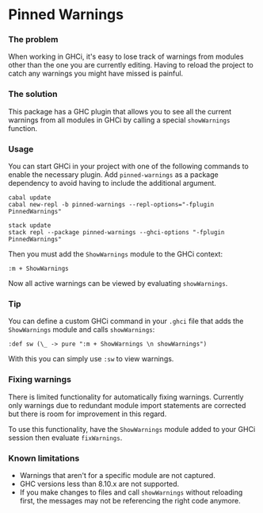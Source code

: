 # Pinned Warnings

### The problem
When working in GHCi, it's easy to lose track of warnings from modules other
than the one you are currently editing. Having to reload the project to catch
any warnings you might have missed is painful.

### The solution
This package has a GHC plugin that allows you to see all the current warnings
from all modules in GHCi by calling a special `showWarnings` function.

### Usage
You can start GHCi in your project with one of the following commands to enable
the necessary plugin. Add `pinned-warnings` as a package dependency to avoid
having to include the additional argument.
```
cabal update
cabal new-repl -b pinned-warnings --repl-options="-fplugin PinnedWarnings"

stack update
stack repl --package pinned-warnings --ghci-options "-fplugin PinnedWarnings"
```
Then you must add the `ShowWarnings` module to the GHCi context:
```
:m + ShowWarnings
```
Now all active warnings can be viewed by evaluating `showWarnings`.

### Tip
You can define a custom GHCi command in your `.ghci` file that adds the
`ShowWarnings` module and calls `showWarnings`:
```
:def sw (\_ -> pure ":m + ShowWarnings \n showWarnings")
```
With this you can simply use `:sw` to view warnings.

### Fixing warnings
There is limited functionality for automatically fixing warnings. Currently
only warnings due to redundant module import statements are corrected but there
is room for improvement in this regard.

To use this functionality, have the `ShowWarnings` module added to your GHCi
session then evaluate `fixWarnings`.

### Known limitations
- Warnings that aren't for a specific module are not captured.
- GHC versions less than 8.10.x are not supported.
- If you make changes to files and call `showWarnings` without reloading first,
  the messages may not be referencing the right code anymore.
